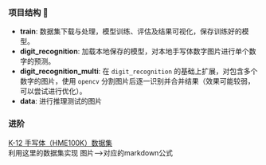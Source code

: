### 项目结构 📂
- **train**: 数据集下载与处理，模型训练、评估及结果可视化，保存训练好的模型。
- **digit_recognition**: 加载本地保存的模型，对本地手写体数字图片进行单个数字的预测。
- **digit_recognition_multi**: 在 `digit_recognition` 的基础上扩展，对包含多个数字的图片，使用 `opencv` 分割图片后逐一识别并合并结果（效果可能较弱，可以尝试进行优化）。
- **data**: 进行推理测试的图片


### 进阶
[K-12 手写体（HME100K）数据集](https://ai.100tal.com/dataset)  
利用这里的数据集实现 图片-->对应的markdown公式